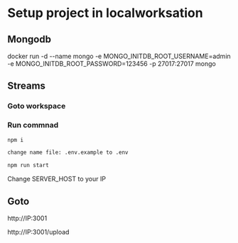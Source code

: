 # Setup project in localworksation

## Mongodb 

docker run -d --name mongo -e MONGO_INITDB_ROOT_USERNAME=admin -e MONGO_INITDB_ROOT_PASSWORD=123456 -p 27017:27017 mongo

## Streams

### Goto workspace
### Run commnad 

```bash
npm i

change name file: .env.example to .env

npm run start
````

Change SERVER_HOST to your IP

## Goto 

http://IP:3001

http://IP:3001/upload